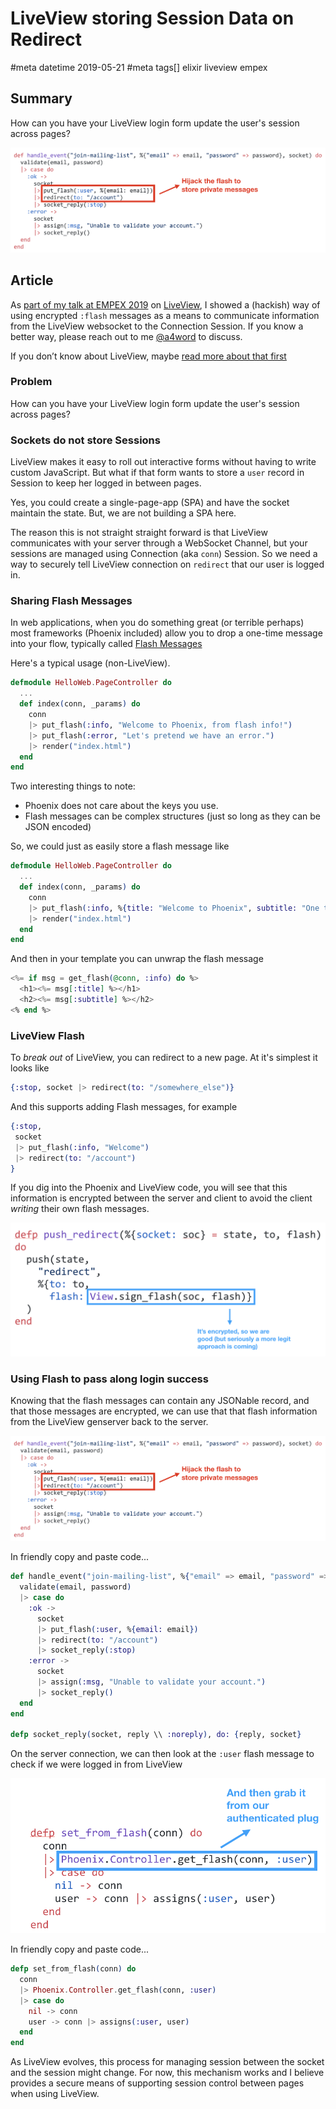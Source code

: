 # LiveView storing Session Data on Redirect
#meta datetime 2019-05-21
#meta tags[] elixir liveview empex

## Summary

How can you have your LiveView login form update the user's
session across pages?

![Adding authenticated user to flash](from-sockets-to-sessions-with-liveview/flash_user.png)

## Article

As [part of my talk at EMPEX 2019](http://empex.co/events/2019/conference.html) on [LiveView](https://github.com/phoenixframework/phoenix_live_view),
I showed a (hackish) way of using encrypted `:flash` messages as a means
to communicate information from the LiveView websocket to the Connection Session.
If you know a better way, please reach out to me [@a4word](https://twitter.com/a4word) to discuss.

If you don’t know about LiveView, maybe [read more about that first](/articles/liveview-examples)

### Problem

How can you have your LiveView login form update the user's
session across pages?

### Sockets do not store Sessions

LiveView makes it easy to roll out interactive forms without having to
write custom JavaScript.  But what if that form wants to store a `user`
record in Session to keep her logged in between pages.

Yes, you could create a single-page-app (SPA) and have the socket maintain
the state.  But, we are not building a SPA here.

The reason this is not straight straight forward is that LiveView
communicates with your server through a WebSocket Channel, but your
sessions are managed using Connection (aka `conn`) Session.  So we need
a way to securely tell LiveView connection on `redirect` that our user
is logged in.

### Sharing Flash Messages

In web applications, when you do something great (or terrible perhaps)
most frameworks (Phoenix included) allow you to drop a one-time message
into your flow, typically called [Flash Messages](https://hexdocs.pm/phoenix/controllers.html#flash-messages)

Here's a typical usage (non-LiveView).

```elixir
defmodule HelloWeb.PageController do
  ...
  def index(conn, _params) do
    conn
    |> put_flash(:info, "Welcome to Phoenix, from flash info!")
    |> put_flash(:error, "Let's pretend we have an error.")
    |> render("index.html")
  end
end
```

Two interesting things to note:

* Phoenix does not care about the keys you use.
* Flash messages can be complex structures (just so long as they can be JSON encoded)

So, we could just as easily store a flash message like

```elixir
defmodule HelloWeb.PageController do
  ...
  def index(conn, _params) do
    conn
    |> put_flash(:info, %{title: "Welcome to Phoenix", subtitle: "One time flash info!")
    |> render("index.html")
  end
end
```

And then in your template you can unwrap the flash message

```elixir
<%= if msg = get_flash(@conn, :info) do %>
  <h1><%= msg[:title] %></h1>
  <h2><%= msg[:subtitle] %></h2>
<% end %>
```

### LiveView Flash

To _break out_ of LiveView, you can redirect to a new page.
At it's simplest it looks like

```elixir
{:stop, socket |> redirect(to: "/somewhere_else")}
```

And this supports adding Flash messages, for example

```elixir
{:stop,
 socket
 |> put_flash(:info, "Welcome")
 |> redirect(to: "/account")
}
```

If you dig into the Phoenix and LiveView code, you will see that
this information is encrypted between the server and client to
avoid the client _writing_ their own flash messages.

![Putting Flash in a LiveView message](from-sockets-to-sessions-with-liveview/put_flash.png)

### Using Flash to pass along login success

Knowing that the flash messages can contain any JSONable record, and that
those messages are encrypted, we can use that that flash information
from the LiveView genserver back to the server.

![Adding authenticated user to flash](from-sockets-to-sessions-with-liveview/flash_user.png)

In friendly copy and paste code...

```elixir
def handle_event("join-mailing-list", %{"email" => email, "password" => password}, socket) do
  validate(email, password)
  |> case do
    :ok ->
      socket
      |> put_flash(:user, %{email: email})
      |> redirect(to: "/account")
      |> socket_reply(:stop)
    :error ->
      socket
      |> assign(:msg, "Unable to validate your account.")
      |> socket_reply()
  end
end

defp socket_reply(socket, reply \\ :noreply), do: {reply, socket}
```

On the server connection, we can then look at the `:user` flash message
to check if we were logged in from LiveView

![Fetch user from flash](from-sockets-to-sessions-with-liveview/fetch_flash.png)

In friendly copy and paste code...

```elixir
defp set_from_flash(conn) do
  conn
  |> Phoenix.Controller.get_flash(conn, :user)
  |> case do
    nil -> conn
    user -> conn |> assigns(:user, user)
  end
end
```

As LiveView evolves, this process for managing session between the
socket and the session might change.  For now, this mechanism works
and I believe provides a secure means of supporting session control
between pages when using LiveView.
